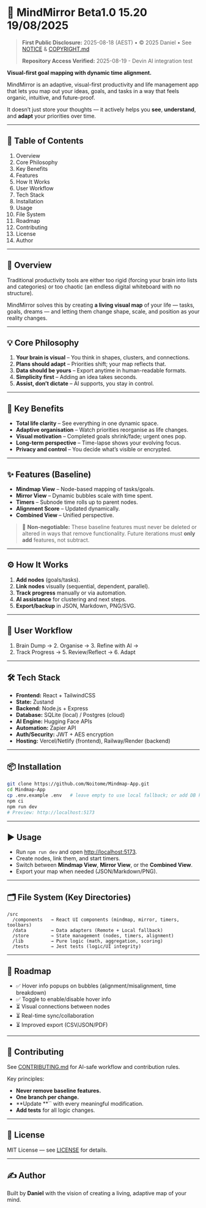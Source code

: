 # 🧠 MindMirror Beta1.0 15.20 19/08/2025

> **First Public Disclosure:** 2025-08-18 (AEST) • © 2025 Daniel • See [NOTICE](./NOTICE) & [COPYRIGHT.md](./COPYRIGHT.md)
> 
> **Repository Access Verified:** 2025-08-19 - Devin AI integration test

**Visual-first goal mapping with dynamic time alignment.**

MindMirror is an adaptive, visual-first productivity and life management app that lets you map out your ideas, goals, and tasks in a way that feels organic, intuitive, and future-proof.

It doesn’t just store your thoughts — it actively helps you **see**, **understand**, and **adapt** your priorities over time.

---

## 📖 Table of Contents

1. Overview
2. Core Philosophy
3. Key Benefits
4. Features
5. How It Works
6. User Workflow
7. Tech Stack
8. Installation
9. Usage
10. File System
11. Roadmap
12. Contributing
13. License
14. Author

---

## 📌 Overview

Traditional productivity tools are either too rigid (forcing your brain into lists and categories) or too chaotic (an endless digital whiteboard with no structure).

MindMirror solves this by creating **a living visual map** of your life — tasks, goals, dreams — and letting them change shape, scale, and position as your reality changes.

---

## 💡 Core Philosophy

1. **Your brain is visual** – You think in shapes, clusters, and connections.
2. **Plans should adapt** – Priorities shift; your map reflects that.
3. **Data should be yours** – Export anytime in human-readable formats.
4. **Simplicity first** – Adding an idea takes seconds.
5. **Assist, don’t dictate** – AI supports, you stay in control.

---

## 🎯 Key Benefits

- **Total life clarity** – See everything in one dynamic space.
- **Adaptive organisation** – Watch priorities reorganise as life changes.
- **Visual motivation** – Completed goals shrink/fade; urgent ones pop.
- **Long-term perspective** – Time-lapse shows your evolving focus.
- **Privacy and control** – You decide what’s visible or encrypted.

---

## ✨ Features (Baseline)

- **Mindmap View** – Node-based mapping of tasks/goals.
- **Mirror View** – Dynamic bubbles scale with time spent.
- **Timers** – Subnode time rolls up to parent nodes.
- **Alignment Score** – Updated dynamically.
- **Combined View** – Unified perspective.

> 🚨 **Non-negotiable:** These baseline features must never be deleted or altered in ways that remove functionality. Future iterations must **only add** features, not subtract.

---

## ⚙ How It Works

1. **Add nodes** (goals/tasks).
2. **Link nodes** visually (sequential, dependent, parallel).
3. **Track progress** manually or via automation.
4. **AI assistance** for clustering and next steps.
5. **Export/backup** in JSON, Markdown, PNG/SVG.

---

## 🧭 User Workflow

1. Brain Dump → 2. Organise → 3. Refine with AI →
2. Track Progress → 5. Review/Reflect → 6. Adapt

---

## 🛠 Tech Stack

- **Frontend:** React + TailwindCSS
- **State:** Zustand
- **Backend:** Node.js + Express
- **Database:** SQLite (local) / Postgres (cloud)
- **AI Engine:** Hugging Face APIs
- **Automation:** Zapier API
- **Auth/Security:** JWT + AES encryption
- **Hosting:** Vercel/Netlify (frontend), Railway/Render (backend)

---

## 📦 Installation

```bash
git clone https://github.com/Noitome/Mindmap-App.git
cd Mindmap-App
cp .env.example .env   # leave empty to use local fallback; or add DB keys
npm ci
npm run dev
# Preview: http://localhost:5173
```

---

## ▶️ Usage

- Run `npm run dev` and open [http://localhost:5173](http://localhost:5173).
- Create nodes, link them, and start timers.
- Switch between **Mindmap View**, **Mirror View**, or the **Combined View**.
- Export your map when needed (JSON/Markdown/PNG).

---

## 🗂 File System (Key Directories)

```
/src
  /components   → React UI components (mindmap, mirror, timers, toolbars)
  /data         → Data adapters (Remote + Local fallback)
  /store        → State management (nodes, timers, alignment)
  /lib          → Pure logic (math, aggregation, scoring)
  /tests        → Jest tests (logic/UI integrity)
```

---

## 🧭 Roadmap

- ✅ Hover info popups on bubbles (alignment/misalignment, time breakdown)
- ✅ Toggle to enable/disable hover info
- ⏳ Visual connections between nodes
- ⏳ Real-time sync/collaboration
- ⏳ Improved export (CSV/JSON/PDF)

---

## 🤝 Contributing

See [CONTRIBUTING.md](./CONTRIBUTING.md) for AI-safe workflow and contribution rules.

Key principles:

- **Never remove baseline features.**
- **One branch per change.**
- **Update **`` with every meaningful modification.
- **Add tests** for all logic changes.

---

## 📜 License

MIT License — see [LICENSE](./LICENSE) for details.

---

## ✍️ Author

Built by **Daniel** with the vision of creating a living, adaptive map of your mind.

